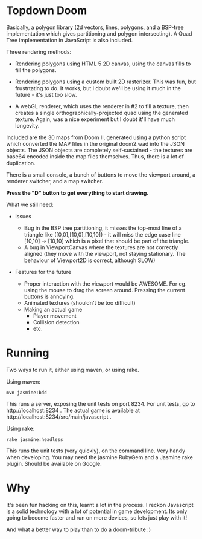Topdown Doom
============

Basically, a polygon library (2d vectors, lines, polygons, and a BSP-tree implementation which gives partitioning and polygon intersecting). A Quad Tree implementation in JavaScript is also included.

Three rendering methods:
* Rendering polygons using HTML 5 2D canvas, using the canvas fills to fill the polygons.

* Rendering polygons using a custom built 2D rasterizer. This was fun, but frustrtating to do. It works, but I doubt we'll be using it much in the future - it's just too slow.

* A webGL renderer, which uses the renderer in #2 to fill a texture, then creates a single orthographically-projected quad using the generated texture. Again, was a nice experiment but I doubt it'll have much longevity.

Included are the 30 maps from Doom II, generated using a python script which converted the MAP files in the original doom2.wad into the JSON objects. The JSON objects are completely self-sustained - the textures are base64 encoded inside the map files themselves. Thus, there is a lot of duplication.

There is a small console, a bunch of buttons to move the viewport around, a renderer switcher, and a map switcher.


**Press the "D" button to get everything to start drawing.**

What we still need:
 
* Issues
  * Bug in the BSP tree partitioning, it misses the top-most line of a triangle like ([0,0],[10,0],[10,10]) - it will miss the edge case line [10,10] -> [10,10] which is a pixel that should be part of the triangle.
  * A bug in ViewportCanvas where the textures are not correctly aligned (they move with the viewport, not staying stationary. The behaviour of Viewport2D is correct, although SLOW)

* Features for the future
  * Proper interaction with the viewport would be AWESOME. For eg. using the mouse to drag the screen around. Pressing the current buttons is annoying.
  * Animated textures (shouldn't be too difficult)
  * Making an actual game
    * Player movement
    * Collision detection
    * etc.

Running
=======

Two ways to run it, either using maven, or using rake.

Using maven:

    mvn jasmine:bdd

This runs a server, exposing the unit tests on port 8234. For unit tests, go to http://localhost:8234 . The actual game is available at http://localhost:8234/src/main/javascript .

Using rake:

    rake jasmine:headless

This runs the unit tests (very quickly), on the command line. Very handy when developing. You may need the jasmine RubyGem and a Jasmine rake plugin. Should be available on Google.


Why
===
It's been fun hacking on this, learnt a lot in the process. I reckon Javascript is a solid technology with a lot of potential in game development. Its only going to become faster and run on more devices, so lets just play with it!

And what a better way to play than to do a doom-tribute :)



